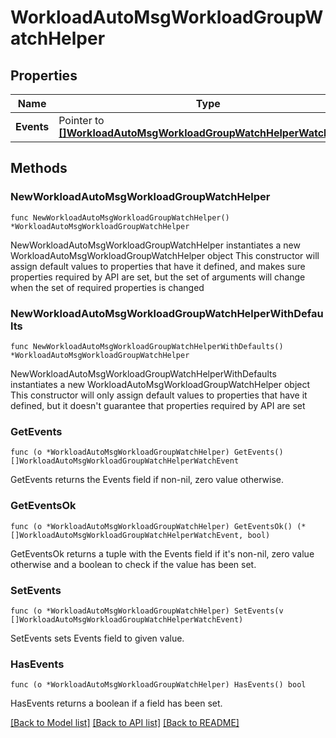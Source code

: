 # WorkloadAutoMsgWorkloadGroupWatchHelper

## Properties

Name | Type | Description | Notes
------------ | ------------- | ------------- | -------------
**Events** | Pointer to [**[]WorkloadAutoMsgWorkloadGroupWatchHelperWatchEvent**](WorkloadAutoMsgWorkloadGroupWatchHelperWatchEvent.md) |  | [optional] 

## Methods

### NewWorkloadAutoMsgWorkloadGroupWatchHelper

`func NewWorkloadAutoMsgWorkloadGroupWatchHelper() *WorkloadAutoMsgWorkloadGroupWatchHelper`

NewWorkloadAutoMsgWorkloadGroupWatchHelper instantiates a new WorkloadAutoMsgWorkloadGroupWatchHelper object
This constructor will assign default values to properties that have it defined,
and makes sure properties required by API are set, but the set of arguments
will change when the set of required properties is changed

### NewWorkloadAutoMsgWorkloadGroupWatchHelperWithDefaults

`func NewWorkloadAutoMsgWorkloadGroupWatchHelperWithDefaults() *WorkloadAutoMsgWorkloadGroupWatchHelper`

NewWorkloadAutoMsgWorkloadGroupWatchHelperWithDefaults instantiates a new WorkloadAutoMsgWorkloadGroupWatchHelper object
This constructor will only assign default values to properties that have it defined,
but it doesn't guarantee that properties required by API are set

### GetEvents

`func (o *WorkloadAutoMsgWorkloadGroupWatchHelper) GetEvents() []WorkloadAutoMsgWorkloadGroupWatchHelperWatchEvent`

GetEvents returns the Events field if non-nil, zero value otherwise.

### GetEventsOk

`func (o *WorkloadAutoMsgWorkloadGroupWatchHelper) GetEventsOk() (*[]WorkloadAutoMsgWorkloadGroupWatchHelperWatchEvent, bool)`

GetEventsOk returns a tuple with the Events field if it's non-nil, zero value otherwise
and a boolean to check if the value has been set.

### SetEvents

`func (o *WorkloadAutoMsgWorkloadGroupWatchHelper) SetEvents(v []WorkloadAutoMsgWorkloadGroupWatchHelperWatchEvent)`

SetEvents sets Events field to given value.

### HasEvents

`func (o *WorkloadAutoMsgWorkloadGroupWatchHelper) HasEvents() bool`

HasEvents returns a boolean if a field has been set.


[[Back to Model list]](../README.md#documentation-for-models) [[Back to API list]](../README.md#documentation-for-api-endpoints) [[Back to README]](../README.md)


